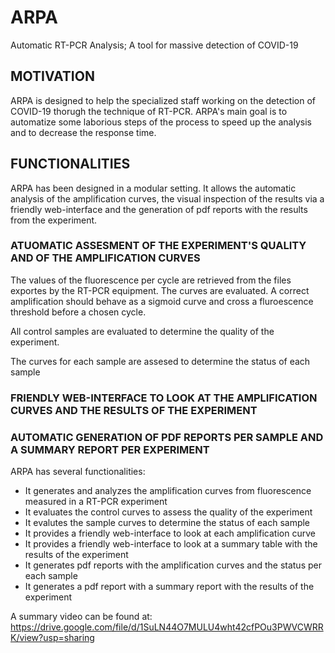 # ARPA
Automatic RT-PCR Analysis; A tool for massive detection of COVID-19

## MOTIVATION
ARPA is designed to help the specialized staff working on the detection of COVID-19 thorugh the technique of RT-PCR. ARPA's main goal is to automatize some laborious steps of the process to speed up the analysis and to decrease the response time.

## FUNCTIONALITIES

ARPA has been designed in a modular setting. It allows the automatic analysis of the amplification curves, the visual inspection of the results via a friendly web-interface and the generation of pdf reports with the results from the experiment.

### ATUOMATIC ASSESMENT OF THE EXPERIMENT'S QUALITY AND OF THE AMPLIFICATION CURVES 

The values of the fluorescence per cycle are retrieved from the files exportes by the RT-PCR equipment. The curves are evaluated. A correct amplification should behave as a sigmoid curve and cross a fluroescence threshold before a chosen cycle.

All control samples are evaluated to determine the quality of the experiment.


The curves for each sample are assesed to determine the status of each sample


### FRIENDLY WEB-INTERFACE TO LOOK AT THE AMPLIFICATION CURVES AND THE RESULTS OF THE EXPERIMENT



### AUTOMATIC GENERATION OF PDF REPORTS PER SAMPLE AND A SUMMARY REPORT PER EXPERIMENT



ARPA has several functionalities:

 - It generates and analyzes the amplification curves from fluorescence measured in a RT-PCR experiment
 - It evaluates the control curves to assess the quality of the experiment
 - It evalutes the sample curves to determine the status of each sample
 - It provides a friendly web-interface to look at each amplification curve
 - It provides a friendly web-interface to look at a summary table with the results of the experiment
 - It generates pdf reports with the amplification curves and the status per each sample
 - It generates a pdf report with a summary report with the results of the experiment
  
 A summary video can be found at:
 https://drive.google.com/file/d/1SuLN44O7MULU4wht42cfPOu3PWVCWRRK/view?usp=sharing
 
 
